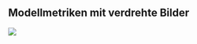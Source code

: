 ## Modellmetriken mit verdrehte Bilder
![](https://asset.cml.dev/678269c60fd788e6b7971146447b821eaf3692b7?cml=png)
